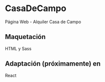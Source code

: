 # CasaDeCampo
Página Web - Alquiler Casa de Campo

## Maquetación
HTML y Sass

## Adaptación (próximamente) en
React

